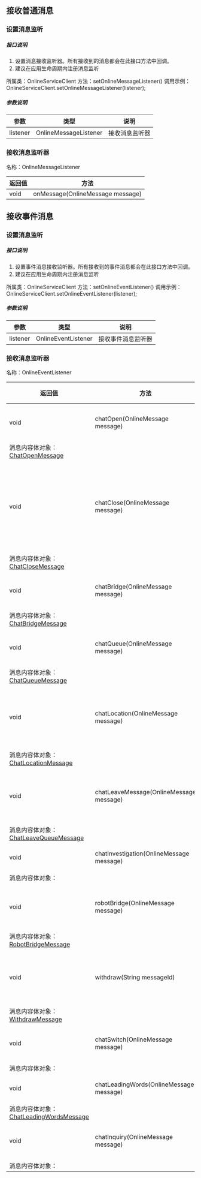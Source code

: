 ## 接收普通消息
### 设置消息监听
##### 接口说明

1. 设置消息接收监听器。所有接收到的消息都会在此接口方法中回调。
1. 建议在应用生命周期内注册消息监听

所属类：OnlineServiceClient
方法：setOnlineMessageListener()
调用示例：
OnlineServiceClient.setOnlineMessageListener(listener);
##### 参数说明
| 参数 | 类型 | 说明 |
| --- | --- | --- |
| listener | OnlineMessageListener | 接收消息监听器 |

### 接收消息监听器
名称：OnlineMessageListener

| 返回值 | 方法 |
| --- | --- |
| void | onMessage(OnlineMessage message) |

## 接收事件消息
### 设置消息监听
##### 接口说明

1. 设置事件消息接收监听器。所有接收到的事件消息都会在此接口方法中回调。
1. 建议在应用生命周期内注册消息监听

所属类：OnlineServiceClient
方法：setOnlineEventListener()
调用示例：
OnlineServiceClient.setOnlineEventListener(listener);
##### 参数说明
| 参数 | 类型 | 说明 |
| --- | --- | --- |
| listener | OnlineEventListener | 接收事件消息监听器 |

### 接收消息监听器
名称：OnlineEventListener

| 返回值 | 方法 | 说明 |
| --- | --- | --- |
| void | chatOpen(​OnlineMessage message) | 会话开始
 消息内容体对象：[ChatOpenMessage](https://sharp.yuque.com/ytytn2/lwt1pt/hp86wt) |
| void | chatClose(​OnlineMessage message) | 会话结束,访客关闭会话
 消息内容体对象：[ChatCloseMessage](https://sharp.yuque.com/ytytn2/lwt1pt/okgzg1) |
| void | chatBridge(​OnlineMessage message) | 接通客服
 消息内容体对象：[ChatBridgeMessage](https://sharp.yuque.com/ytytn2/lwt1pt/ai0wmo) |
| void | chatQueue(​OnlineMessage message) | 进入排队
 消息内容体对象：[ChatQueueMessage](https://sharp.yuque.com/ytytn2/lwt1pt/gtuzb7) |
| void | chatLocation(​OnlineMessage message) | _​_排队位置播报
 消息内容体对象：[ChatLocationMessage](https://sharp.yuque.com/ytytn2/lwt1pt/scwl06) |
| void | chatLeaveMessage(OnlineMessage message) | 访客退出排队
 消息内容体对象：[ChatLeaveQueueMessage](https://sharp.yuque.com/ytytn2/lwt1pt/uzxw7c) |
| void | chatInvestigation(OnlineMessage message) | _满意度_
 消息内容体对象： |
| void | robotBridge(​OnlineMessage message) | 接通机器人
 消息内容体对象：[RobotBridgeMessage](https://sharp.yuque.com/ytytn2/lwt1pt/ni3av1) |
| void | withdraw(​String messageId) | 座席撤回消息
 消息内容体对象：[WithdrawMessage](https://sharp.yuque.com/ytytn2/lwt1pt/om66dy) |
| void | chatSwitch(​OnlineMessage message) | _分支节点_
 消息内容体对象： |
| void | chatLeadingWords(​OnlineMessage message) | 引导语
 消息内容体对象：[ChatLeadingWordsMessage](https://sharp.yuque.com/ytytn2/lwt1pt/mnd0ni) |
| void | chatInquiry(​OnlineMessage message) | _询前表单_
 消息内容体对象： |


